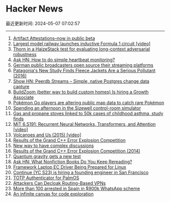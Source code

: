 # Hacker News

最近更新时间: 2024-05-07 07:02:57

--- 
1. [Artifact Attestations–now in public beta](https://github.blog/2024-05-02-introducing-artifact-attestations-now-in-public-beta/) 
2. [Largest model railway launches inductive Formula 1 circuit [video]](https://www.youtube.com/watch?v=1fikd9NfsSA) 
3. [Thorn in a HaizeStack test for evaluating long-context adversarial robustness](https://github.com/haizelabs/thorn-in-haizestack) 
4. [Ask HN: How to do simple heartbeat monitoring?](https://news.ycombinator.com/item?id=40276687) 
5. [German public broadcasters open source their streaming platforms](https://www.heise.de/en/news/ARD-und-ZDF-wollen-ihren-Streaming-Code-als-Open-Source-anbieten-9709177.html) 
6. [Patagonia's New Study Finds Fleece Jackets Are a Serious Pollutant (2016)](https://www.outsideonline.com/outdoor-gear/gear-news/patagonias-new-study-finds-fleece-jackets-are-serious-pollutant/) 
7. [Show HN: Peerdb Streams – Simple, native Postgres change data capture](https://news.ycombinator.com/item?id=40276768) 
8. [BuildZoom (better way to build custom homes) Is hiring a Growth Associate](https://jobs.lever.co/buildzoom) 
9. [Pokémon Go players are altering public map data to catch rare Pokémon](https://arstechnica.com/gaming/2024/05/pokemon-go-players-are-altering-public-map-data-to-catch-rare-pokemon/) 
10. [Spending an afternoon in the Sizewell control-room simulator](https://www.bentasker.co.uk/posts/blog/general/an-afternoon-in-sizewell-b-control-room-simulator.html) 
11. [Gas and propane stoves linked to 50k cases of childhood asthma, study finds](https://www.nbcnews.com/health/kids-health/gas-stoves-linked-childhood-asthma-study-rcna150241) 
12. [MIT 6.S191: Recurrent Neural Networks, Transformers, and Attention [video]](https://www.youtube.com/watch?v=dqoEU9Ac3ek) 
13. [Volcanoes and Us (2015) [video]](https://www.youtube.com/watch?v=GlNhaAV5NZ4) 
14. [Results of the Grand C++ Error Explosion Competition](https://tgceec.tumblr.com/post/74534916370/results-of-the-grand-c-error-explosion) 
15. [New way to have complex discussions](https://cq2.co/blog/the-best-way-to-have-complex-discussions) 
16. [Results of the Grand C++ Error Explosion Competition (2014)](https://tgceec.tumblr.com/post/74534916370/results-of-the-grand-c-error-explosion) 
17. [Quantum gravity gets a new test](https://physics.aps.org/articles/v17/65) 
18. [Ask HN: What Nonfiction Books Do You Keep Rereading?](https://news.ycombinator.com/item?id=40277933) 
19. [Framework Laptop EC Driver Being Prepared for Linux](https://www.phoronix.com/news/Framework-Laptop-EC-Driver) 
20. [Continue (YC S23) is hiring a founding engineer in San Francisco](https://www.ycombinator.com/companies/continue/jobs/smcxRnM-founding-engineer) 
21. [TOTP Authenticator for PalmOS](https://www.nkorth.com/palm/apps/#totp-authenticator) 
22. [Attackers Can Decloak Routing-Based VPNs](https://www.leviathansecurity.com/blog/tunnelvision) 
23. [More than 100 arrested in Spain in $900k WhatsApp scheme](https://therecord.media/spain-arrests-whatsapp-impersonation-scams) 
24. [An infinite canvas for code exploration](https://territory.dev) 
